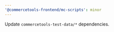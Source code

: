 ```yaml
---
'@commercetools-frontend/mc-scripts': minor
---
```


Update `commercetools-test-data/*` dependencies.
